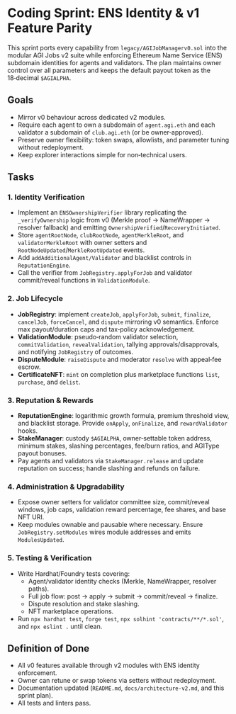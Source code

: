# Coding Sprint: ENS Identity & v1 Feature Parity

This sprint ports every capability from `legacy/AGIJobManagerv0.sol` into the modular AGI Jobs v2 suite while enforcing Ethereum Name Service (ENS) subdomain identities for agents and validators. The plan maintains owner control over all parameters and keeps the default payout token as the 18‑decimal `$AGIALPHA`.

## Goals
- Mirror v0 behaviour across dedicated v2 modules.
- Require each agent to own a subdomain of `agent.agi.eth` and each validator a subdomain of `club.agi.eth` (or be owner‑approved).
- Preserve owner flexibility: token swaps, allowlists, and parameter tuning without redeployment.
- Keep explorer interactions simple for non‑technical users.

## Tasks
### 1. Identity Verification
- Implement an `ENSOwnershipVerifier` library replicating the `_verifyOwnership` logic from v0 (Merkle proof → NameWrapper → resolver fallback) and emitting `OwnershipVerified`/`RecoveryInitiated`.
- Store `agentRootNode`, `clubRootNode`, `agentMerkleRoot`, and `validatorMerkleRoot` with owner setters and `RootNodeUpdated`/`MerkleRootUpdated` events.
- Add `addAdditionalAgent/Validator` and blacklist controls in `ReputationEngine`.
- Call the verifier from `JobRegistry.applyForJob` and validator commit/reveal functions in `ValidationModule`.

### 2. Job Lifecycle
- **JobRegistry**: implement `createJob`, `applyForJob`, `submit`, `finalize`, `cancelJob`, `forceCancel`, and `dispute` mirroring v0 semantics. Enforce max payout/duration caps and tax‑policy acknowledgement.
- **ValidationModule**: pseudo‑random validator selection, `commitValidation`, `revealValidation`, tallying approvals/disapprovals, and notifying `JobRegistry` of outcomes.
- **DisputeModule**: `raiseDispute` and moderator `resolve` with appeal‑fee escrow.
- **CertificateNFT**: `mint` on completion plus marketplace functions `list`, `purchase`, and `delist`.

### 3. Reputation & Rewards
- **ReputationEngine**: logarithmic growth formula, premium threshold view, and blacklist storage. Provide `onApply`, `onFinalize`, and `rewardValidator` hooks.
- **StakeManager**: custody `$AGIALPHA`, owner‑settable token address, minimum stakes, slashing percentages, fee/burn ratios, and AGIType payout bonuses.
- Pay agents and validators via `StakeManager.release` and update reputation on success; handle slashing and refunds on failure.

### 4. Administration & Upgradability
- Expose owner setters for validator committee size, commit/reveal windows, job caps, validation reward percentage, fee shares, and base NFT URI.
- Keep modules ownable and pausable where necessary. Ensure `JobRegistry.setModules` wires module addresses and emits `ModulesUpdated`.

### 5. Testing & Verification
- Write Hardhat/Foundry tests covering:
  - Agent/validator identity checks (Merkle, NameWrapper, resolver paths).
  - Full job flow: post → apply → submit → commit/reveal → finalize.
  - Dispute resolution and stake slashing.
  - NFT marketplace operations.
- Run `npx hardhat test`, `forge test`, `npx solhint 'contracts/**/*.sol'`, and `npx eslint .` until clean.

## Definition of Done
- All v0 features available through v2 modules with ENS identity enforcement.
- Owner can retune or swap tokens via setters without redeployment.
- Documentation updated (`README.md`, `docs/architecture-v2.md`, and this sprint plan).
- All tests and linters pass.
